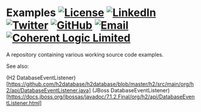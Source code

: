 # Examples [![License](http://img.shields.io/badge/license-LGPL-brightgreen.svg?style=flat)](http://www.gnu.org/licenses/lgpl-3.0.html) [![LinkedIn](https://raw.githubusercontent.com/thospfuller/awesome-backlinks/master/images/linkedin_32.png)](https://www.linkedin.com/in/thomasfuller/) [![Twitter](https://raw.githubusercontent.com/thospfuller/awesome-backlinks/master/images/twitter_32.png)](https://twitter.com/ThosPFuller) [![GitHub](https://raw.githubusercontent.com/thospfuller/awesome-backlinks/master/images/github_32.png)](https://github.com/thospfuller) [![Email](https://raw.githubusercontent.com/thospfuller/awesome-backlinks/master/images/email_32.png)](http://eepurl.com/b5jPPj) [![Coherent Logic Limited](https://github.com/thospfuller/awesome-backlinks/blob/master/images/CLSocialIconDarkBlue.png?raw=true)](https://coherentlogic.com?utm_source=groovyexamples_on_gh)

A repository containing various working source code examples.

See also:

(H2 DatabaseEventListener)[https://github.com/h2database/h2database/blob/master/h2/src/main/org/h2/api/DatabaseEventListener.java]
(JBoss DatabaseEventListener)[https://docs.jboss.org/jbossas/javadoc/7.1.2.Final/org/h2/api/DatabaseEventListener.html]
